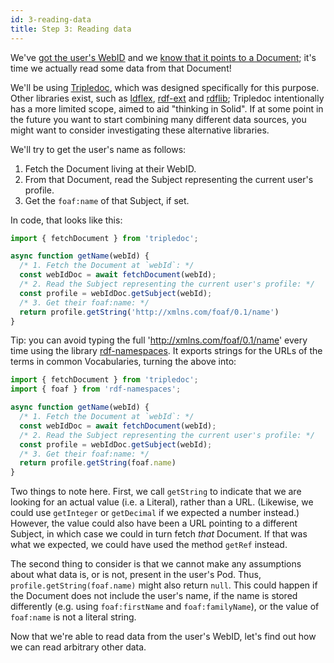 ```yaml
---
id: 3-reading-data
title: Step 3: Reading data
---
```


We've [got the user's WebID](1-authentication) and we [know that it points to a
Document](2-understanding-solid); it's time we actually read some data from that Document!

We'll be using [Tripledoc](https://www.npmjs.com/package/tripledoc), which was designed
specifically for this purpose. Other libraries exist, such as
[ldflex](https://www.npmjs.com/package/ldflex), [rdf-ext](https://www.npmjs.com/package/rdf-ext) and
[rdflib](https://www.npmjs.com/package/rdflib); Tripledoc intentionally has a more limited scope, aimed to aid
"thinking in Solid". If at some point in the future you want to start combining many different
data sources, you might want to consider investigating these alternative libraries.

We'll try to get the user's name as follows:

1. Fetch the Document living at their WebID.
2. From that Document, read the Subject representing the current user's profile.
3. Get the `foaf:name` of that Subject, if set.

In code, that looks like this:

```typescript
import { fetchDocument } from 'tripledoc';

async function getName(webId) {
  /* 1. Fetch the Document at `webId`: */
  const webIdDoc = await fetchDocument(webId);
  /* 2. Read the Subject representing the current user's profile: */
  const profile = webIdDoc.getSubject(webId);
  /* 3. Get their foaf:name: */
  return profile.getString('http://xmlns.com/foaf/0.1/name')
}
```

Tip: you can avoid typing the full 'http://xmlns.com/foaf/0.1/name' every time using the library
[rdf-namespaces](https://www.npmjs.com/package/rdf-namespaces). It exports strings for the URLs of
the terms in common Vocabularies, turning the above into:

```typescript
import { fetchDocument } from 'tripledoc';
import { foaf } from 'rdf-namespaces';

async function getName(webId) {
  /* 1. Fetch the Document at `webId`: */
  const webIdDoc = await fetchDocument(webId);
  /* 2. Read the Subject representing the current user's profile: */
  const profile = webIdDoc.getSubject(webId);
  /* 3. Get their foaf:name: */
  return profile.getString(foaf.name)
}
```

Two things to note here. First, we call `getString` to indicate that we are looking for an actual
value (i.e. a Literal), rather than a URL. (Likewise, we could use `getInteger` or `getDecimal`
if we expected a number instead.) However, the value could also have been a URL pointing to a different
Subject, in which case we could in turn fetch _that_ Document. If that was what we expected, we
could have used the method `getRef` instead.

The second thing to consider is that we cannot make any assumptions about what data is, or is not,
present in the user's Pod. Thus, `profile.getString(foaf.name)` might also return `null`. This
could happen if the Document does not include the user's name, if the name is stored differently
(e.g. using `foaf:firstName` and `foaf:familyName`), or the value of `foaf:name` is not a literal string.

Now that we're able to read data from the user's WebID, let's find out how we can read arbitrary
other data.
